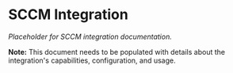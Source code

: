 # SCCM Integration

*Placeholder for SCCM integration documentation.*

**Note:** This document needs to be populated with details about the integration's capabilities, configuration, and usage.
